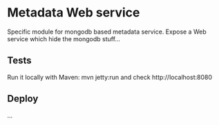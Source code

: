 # Metadata Web service

Specific module for mongodb based metadata service. Expose a Web service which hide the mongodb stuff...

## Tests
Run it locally with Maven: mvn jetty:run and check http://localhost:8080

## Deploy
...